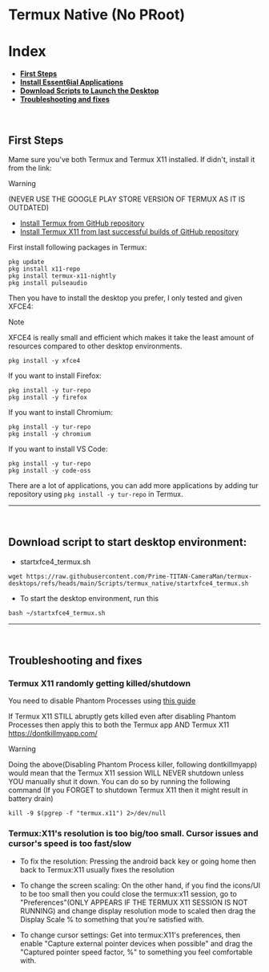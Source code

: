 # Termux Native (No PRoot)
# Index
- **[First Steps](#first-steps-termux)**
- **[Install Essent6ial Applications](#apps-install-termux)**
- **[Download Scripts to Launch the Desktop](#script-download-termux)**
- **[Troubleshooting and fixes](#fix-problem-termux)**

<br>

## First Steps <a name=first-steps-termux></a>
Mame sure you've both Termux and Termux X11 installed. If didn't, install it from the link:
> [!WARNING]
> (NEVER USE THE GOOGLE PLAY STORE VERSION OF TERMUX AS IT IS OUTDATED)
- [Install Termux from GitHub repository](https://github.com/termux/termux-app/releases)
- [Install Termux X11 from last successful builds of GitHub repository](https://github.com/termux/termux-x11/actions/workflows/debug_build.yml)

First install following packages in Termux:
```
pkg update
pkg install x11-repo
pkg install termux-x11-nightly
pkg install pulseaudio
```
Then you have to install the desktop you prefer, I only tested and given XFCE4:
> [!NOTE]
> XFCE4 is really small and efficient which makes it take the least amount of resources compared to other desktop environments.
```
pkg install -y xfce4
```
If you want to install Firefox: <a name=apps-install-termux></a>
```
pkg install -y tur-repo
pkg install -y firefox
```
If you want to install Chromium:
```
pkg install -y tur-repo
pkg install -y chromium
```
If you want to install VS Code:
```
pkg install -y tur-repo
pkg install -y code-oss
```
There are a lot of applications, you can add more applications by adding tur repository using `pkg install -y tur-repo` in Termux.

---
<br>

## Download script to start desktop environment: <a name=script-download-termux></a>

- startxfce4_termux.sh
```
wget https://raw.githubusercontent.com/Prime-TITAN-CameraMan/termux-desktops/refs/heads/main/Scripts/termux_native/startxfce4_termux.sh
```

- To start the desktop environment, run this
```
bash ~/startxfce4_termux.sh
```

---
<br>

## Troubleshooting and fixes <a name=fix-problem-termux></a>
### Termux X11 randomly getting killed/shutdown

You need to disable Phantom Processes using [this guide](https://github.com/EDLLT/TermuxDisablePhantomProcess)

If Termux X11 STILL abruptly gets killed even after disabling Phantom Processes then apply this to both the Termux app AND Termux X11 https://dontkillmyapp.com/

> [!WARNING]
> Doing the above(Disabling Phantom Process killer, following dontkillmyapp) would mean that the Termux X11 session WILL NEVER shutdown unless YOU manually shut it down. You can do so by running the following command (If you FORGET to shutdown Termux X11 then it might result in battery drain)
```
kill -9 $(pgrep -f "termux.x11") 2>/dev/null
```

### Termux:X11's resolution is too big/too small. Cursor issues and cursor's speed is too fast/slow

- To fix the resolution: Pressing the android back key or going home then back to Termux:X11 usually fixes the resolution
  
- To change the screen scaling: On the other hand, if you find the icons/UI to be too small then you could close the termux:x11 session, go to "Preferences"(ONLY APPEARS IF THE TERMUX X11 SESSION IS NOT RUNNING) and change display resolution mode to scaled then drag the Display Scale % to something that you're satisfied with.
  
- To change cursor settings: Get into termux:X11's preferences, then enable "Capture external pointer devices when possible" and drag the "Captured pointer speed factor, %" to something you feel comfortable with.
